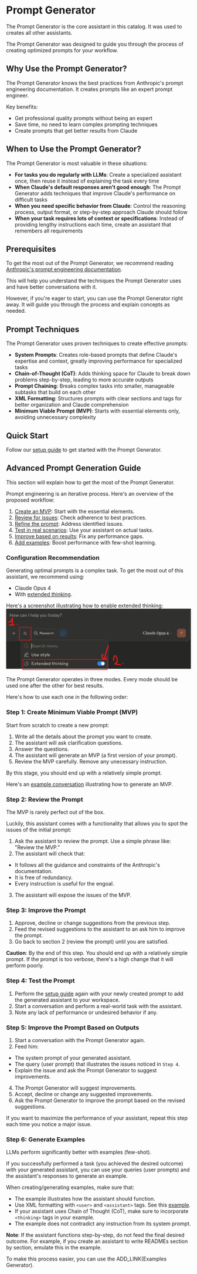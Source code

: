 # Prompt Generator
The Prompt Generator is the core assistant in this catalog. It was used to creates all other assistants.

The Prompt Generator was designed to guide you through the process of creating optimized prompts for your workflow.

## Why Use the Prompt Generator?

The Prompt Generator knows the best practices from Anthropic's prompt engineering documentation. It creates prompts like an expert prompt engineer.

Key benefits:
- Get professional quality prompts without being an expert
- Save time, no need to learn complex prompting techniques
- Create prompts that get better results from Claude


## When to Use the Prompt Generator?

The Prompt Generator is most valuable in these situations:

- **For tasks you do regularly with LLMs**: Create a specialized assistant once, then reuse it instead of explaining the task every time
- **When Claude's default responses aren't good enough**: The Prompt Generator adds techniques that improve Claude's performance on difficult tasks
- **When you need specific behavior from Claude**: Control the reasoning process, output format, or step-by-step approach Claude should follow
- **When your task requires lots of context or specifications**: Instead of providing lengthy instructions each time, create an assistant that remembers all requirements

## Prerequisites

To get the most out of the Prompt Generator, we recommend reading [Anthropic's prompt engineering documentation](https://docs.anthropic.com/en/docs/build-with-claude/prompt-engineering/overview).

This will help you understand the techniques the Prompt Generator uses and have better conversations with it.

However, if you're eager to start, you can use the Prompt Generator right away. It will guide you through the process and explain concepts as needed.

## Prompt Techniques
The Prompt Generator uses proven techniques to create effective prompts:
- **System Prompts**: Creates role-based prompts that define Claude's expertise and context, greatly improving performance for specialized tasks
- **Chain-of-Thought (CoT)**: Adds thinking space for Claude to break down problems step-by-step, leading to more accurate outputs
- **Prompt Chaining**: Breaks complex tasks into smaller, manageable subtasks that build on each other
- **XML Formatting**: Structures prompts with clear sections and tags for better organization and Claude comprehension
- **Minimum Viable Prompt (MVP)**: Starts with essential elements only, avoiding unnecessary complexity

## Quick Start
Follow our [setup guide](../../docs/setup-guide.md) to get started with the Prompt Generator.

## Advanced Prompt Generation Guide
This section will explain how to get the most of the Prompt Generator.

Prompt engineering is an iterative process. Here's an overview of the proposed workflow:
1. [Create an MVP](#step-1-create-minimum-viable-prompt-mvp): Start with the essential elements.
2. [Review for issues](#step-2-review-the-prompt): Check adherence to best practices.
3.  [Refine the prompt](#step-3-improve-the-prompt): Address identified issues.
4.  [Test in real scenarios](#step-4-test-the-prompt): Use your assistant on actual tasks.
5. [Improve based on results](#step-5-improve-the-prompt-based-on-outputs): Fix any performance gaps.
6. [Add examples](#step-6-generate-examples): Boost performance with few-shot learning.


### Configuration Recommendation
Generating optimal prompts is a complex task.
To get the most out of this assistant, we recommend using:
- Claude Opus 4
- With [extended thinking](https://docs.anthropic.com/en/docs/build-with-claude/extended-thinking).

Here's a screenshot illustrating how to enable extended thinking:
![](../../data/extended_thinking.png)


The Prompt Generator operates in three modes. Every mode should be used one after the other for best results.

Here's how to use each one in the following order:

### Step 1: Create Minimum Viable Prompt (MVP)
Start from scratch to create a new prompt:
1. Write all the details about the prompt you want to create.
2. The assistant will ask clarification questions.
3. Answer the questions.
4. The assistant will generate an MVP (a first version of your prompt).
5. Review the MVP carefully. Remove any unecessary instruction.

By this stage, you should end up with a relatively simple prompt.

Here's an [example conversation](example_readme_writer.xml) illustrating how to generate an MVP.

### Step 2: Review the Prompt
The MVP is rarely perfect out of the box.

Luckily, this assistant comes with a functionality that allows you to spot the issues of the initial prompt:
1. Ask the assistant to review the prompt. Use a simple phrase like: "Review the MVP."
2. The assistant will check that:
- It follows all the guidance and constraints of the Anthropic's documentation.
- It is free of redundancy.
- Every instruction is useful for the engoal.
3. The assistant will expose the issues of the MVP.

### Step 3: Improve the Prompt
1. Approve, decline or change suggestions from the previous step.
2. Feed the revised suggestions to the assistant to an ask him to improve the prompt.
3. Go back to section 2 (review the prompt) until you are satisfied.

**Caution**: By the end of this step. You should end up with a relatively simple prompt. If the prompt is too verbose, there's a high change that it will perform poorly.

### Step 4: Test the Prompt
1. Perform the [setup guide](../../docs/setup-guide.md) again with your newly created prompt to add the generated assistant to your workspace.
2. Start a conversation and perform a real-world task with the assistant.
3. Note any lack of performance or undesired behavior if any.

### Step 5: Improve the Prompt Based on Outputs
1. Start a conversation with the Prompt Generator again.
2. Feed him:
- The system prompt of your generated assistant.
- The query (user prompt) that illustrates the issues noticed in `Step 4`.
- Explain the issue and ask the Prompt Generator to suggest improvements.
4. The Prompt Generator will suggest improvements.
5. Accept, decline or change any suggested improvements.
6. Ask the Prompt Generator to improve the prompt based on the revised suggestions.

If you want to maximize the performance of your assistant, repeat this step each time you notice a major issue.

### Step 6: Generate Examples
LLMs perform significantly better with examples (few-shot).

If you successfully performed a task (you achieved the desired outcome) with your generated assistant, you can use your queries (user prompts) and the assistant's responses to generate an example.

When creating/generating examples, make sure that:
- The example illustrates how the assistant should function.
- Use XML formatting with `<user>` and `<assistant>` tags. See this [example](example_readme_writer.xml).
- If your assistant uses Chain of Thought (CoT), make sure to incorporate `<thinking>` tags in your example.
- The example does not contradict any instruction from its system prompt.

**Note**: If the assistant functions step-by-step, do not feed the final desired outcome. For example, if you create an assistant to write READMEs section by section, emulate this in the example.

To make this process easier, you can use the ADD_LINK(Examples Generator).